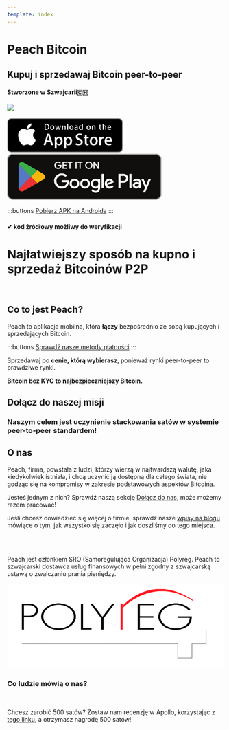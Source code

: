 ```yaml
---
template: index
---
```


<!--[teaser]-->

# Peach Bitcoin

## Kupuj i sprzedawaj Bitcoin <span>peer-to-peer</span>

#### Stworzone w Szwajcarii🇨🇭

<div class="inner-wrap">

![](/img/phones.png)

<div>
  <div class="md:flex items-end">
    <a href="https://testflight.apple.com/join/wfSPFEWG"><img class="h-180px md:h-90px" src="/img/home/download-on-the-app-store.svg" alt="Pobierz z App Store"></a>
    <a class="md:ml-4" href="https://play.google.com/store/apps/details?id=com.peachbitcoin.peach.mainnet"><img class="h-180px md:h-90px" src="/img/home/get-it-on-google-play.svg" alt="Dostępne w Google Play"></a>
  </div>

:::buttons
[Pobierz APK na Androida](/apk/)
:::

</div>

</div>

#### ✔ kod źródłowy możliwy do weryfikacji

<!--[top]-->

# Najłatwiejszy sposób na kupno i sprzedaż Bitcoinów P2P

<br>

## Co to jest Peach?

Peach to aplikacja mobilna, która **łączy** bezpośrednio ze sobą kupujących i sprzedających Bitcoin.

:::buttons
[Sprawdź nasze metody płatności](/how-it-works/#available-payment-methods)
:::

Sprzedawaj po **cenie, którą wybierasz**, ponieważ rynki peer-to-peer to prawdziwe rynki.

**Bitcoin bez KYC to najbezpieczniejszy Bitcoin.**

<!--[mission]-->

## Dołącz do naszej misji

### Naszym celem jest uczynienie stackowania satów w systemie peer-to-peer standardem!

<!--[about]-->

## O nas

Peach, firma, powstała z ludzi, którzy wierzą w najtwardszą walutę, jaka kiedykolwiek istniała, i chcą uczynić ją dostępną dla całego świata, nie godząc się na kompromisy w zakresie podstawowych aspektów Bitcoina.

Jesteś jednym z nich? Sprawdź naszą sekcję [Dołącz do nas](/join-us/), może możemy razem pracować!

Jeśli chcesz dowiedzieć się więcej o firmie, sprawdź nasze [wpisy na blogu](/blog/) mówiące o tym, jak wszystko się zaczęło i jak doszliśmy do tego miejsca.

<br><br>

Peach jest członkiem SRO (Samoregulująca Organizacja) Polyreg. Peach to szwajcarski dostawca usług finansowych w pełni zgodny z szwajcarską ustawą o zwalczaniu prania pieniędzy.

<div class="flex justify-center"><div class="w-1/2">

![](/img/home/polyreg.png)

</div></div>

### Co ludzie mówią o nas?

<br>
<div id="ap-widget-container" class="ap-widget-container" prod_code="peach" show ="top" bg_color="#FFFFFF" review_bg_color = "#FFFFFF" text_color = "#000000"></div>

Chcesz zarobić 500 satów? Zostaw nam recenzję w Apollo, korzystając z [tego linku](https://heyapollo.com/invite-review?prod=peach), a otrzymasz nagrodę 500 satów!
